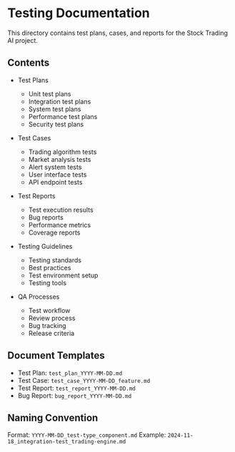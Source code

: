 # Testing Documentation

This directory contains test plans, cases, and reports for the Stock Trading AI project.

## Contents

- Test Plans
  - Unit test plans
  - Integration test plans
  - System test plans
  - Performance test plans
  - Security test plans

- Test Cases
  - Trading algorithm tests
  - Market analysis tests
  - Alert system tests
  - User interface tests
  - API endpoint tests

- Test Reports
  - Test execution results
  - Bug reports
  - Performance metrics
  - Coverage reports

- Testing Guidelines
  - Testing standards
  - Best practices
  - Test environment setup
  - Testing tools

- QA Processes
  - Test workflow
  - Review process
  - Bug tracking
  - Release criteria

## Document Templates

- Test Plan: `test_plan_YYYY-MM-DD.md`
- Test Case: `test_case_YYYY-MM-DD_feature.md`
- Test Report: `test_report_YYYY-MM-DD.md`
- Bug Report: `bug_report_YYYY-MM-DD.md`

## Naming Convention

Format: `YYYY-MM-DD_test-type_component.md`
Example: `2024-11-18_integration-test_trading-engine.md`
